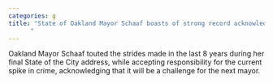 ```yaml
---
categories: g
title: "State of Oakland Mayor Schaaf boasts of strong record acknowledges crime spike in final address
      "
---
```

Oakland Mayor Schaaf touted the strides made in the last 8 years during her final State of the City address, while accepting responsibility for the current spike in crime, acknowledging that it will be a challenge for the next mayor.
      